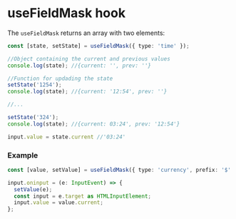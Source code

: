 # useFieldMask hook

The `useFieldMask` returns an array with two elements:
```TypeScript
const [state, setState] = useFieldMask({ type: 'time' });

//Object containing the current and previous values
console.log(state); //{current: '', prev: ''}

//Function for updading the state
setState('1254');
console.log(state); //{current: '12:54', prev: ''}

//...

setState('324');
console.log(state); //{current: 03:24', prev: '12:54'}

input.value = state.current //'03:24'

```

### Example
```TypeScript
const [value, setValue] = useFieldMask({ type: 'currency', prefix: '$' });

input.oninput = (e: InputEvent) => {
  setValue(e);
  const input = e.target as HTMLInputElement;
  input.value = value.current;
};
```
